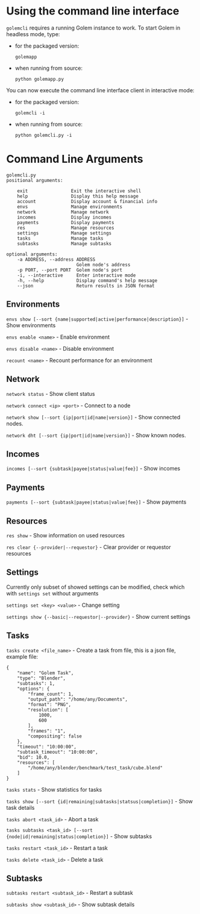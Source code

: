 # Using the command line interface

`golemcli` requires a running Golem instance to work. To start Golem in headless mode, type:
- for the packaged version:
  
  `golemapp`
- when running from source:
  
  `python golemapp.py`

You can now execute the command line interface client in interactive mode:
- for the packaged version:
  
  `golemcli -i`
- when running from source:
  
  `python golemcli.py -i`



# Command Line Arguments 

    golemcli.py  
    positional arguments:

        exit                Exit the interactive shell
        help                Display this help message
        account             Display account & financial info
        envs                Manage environments
        network             Manage network
        incomes             Display incomes
        payments            Display payments
        res                 Manage resources
        settings            Manage settings
        tasks               Manage tasks
        subtasks            Manage subtasks

    optional arguments:
        -a ADDRESS, --address ADDRESS 
                              Golem node's address
        -p PORT, --port PORT  Golem node's port
        -i, --interactive     Enter interactive mode
        -h, --help            Display command's help message
        --json                Return results in JSON format

## Environments

`envs show [--sort {name|supported|active|performance|description}]` - Show environments

`envs enable <name>` - Enable environment

`envs disable <name>` - Disable environment

`recount <name>` - Recount performance for an environment

## Network

`network status` - Show client status

`network connect <ip> <port>` - Connect to a node 

`network show [--sort {ip|port|id|name|version}]` - Show connected nodes.

`network dht [--sort {ip|port|id|name|version}]` - Show known nodes.

## Incomes

`incomes [--sort {subtask|payee|status|value|fee}]` - Show incomes

## Payments

`payments [--sort {subtask|payee|status|value|fee}]` - Show payments

## Resources

`res show` - Show information on used resources

`res clear {--provider|--requestor}` - Clear provider or requestor resources

## Settings
Currently only subset of showed settings can be modified, check which with `settings set` without arguments 

`settings set <key> <value>` - Change setting

`settings show {--basic|--requestor|--provider}` - Show current settings

## Tasks

`tasks create <file_name>` - Create a task from file, this is a json file, example file:
```
{
    "name": "Golem Task",
    "type": "Blender",
    "subtasks": 1,
    "options": {
        "frame_count": 1,
        "output_path": "/home/any/Documents",
        "format": "PNG",
        "resolution": [
            1000,
            600
        ],
        "frames": "1",
        "compositing": false
    },
    "timeout": "10:00:00",
    "subtask_timeout": "10:00:00",
    "bid": 10.0,
    "resources": [
        "/home/any/blender/benchmark/test_task/cube.blend"
    ]
}
```

`tasks stats` - Show statistics for tasks

`tasks show [--sort {id|remaining|subtasks|statsus|completion}]` - Show task details

`tasks abort <task_id>` - Abort a task

`tasks subtasks <task_id> [--sort {node|id|remaining|status|completion}]` - Show subtasks

`tasks restart <task_id>` - Restart a task

`tasks delete <task_id>` - Delete a task

## Subtasks

`subtasks restart <subtask_id>`  - Restart a subtask

`subtasks show <subtask_id>` - Show subtask details


